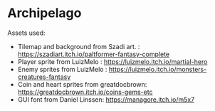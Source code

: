 # Archipelago

Assets used:

- Tilemap and background from Szadi art. : https://szadiart.itch.io/paltformer-fantasy-complete
- Player sprite from LuizMelo : https://luizmelo.itch.io/martial-hero
- Enemy sprites from LuizMelo : https://luizmelo.itch.io/monsters-creatures-fantasy
- Coin and heart sprites from greatdocbrown: https://greatdocbrown.itch.io/coins-gems-etc
- GUI font from Daniel Linssen: https://managore.itch.io/m5x7
